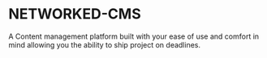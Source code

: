 # NETWORKED-CMS

A Content management platform built with your ease of use and comfort in mind allowing you the ability to ship project on deadlines.